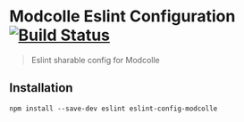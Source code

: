 # Modcolle Eslint Configuration [![Build Status](https://travis-ci.org/makemek/eslint-config-modcolle.svg?branch=master)](https://travis-ci.org/makemek/eslint-config-modcolle)
>Eslint sharable config for Modcolle

## Installation
```
npm install --save-dev eslint eslint-config-modcolle
```
